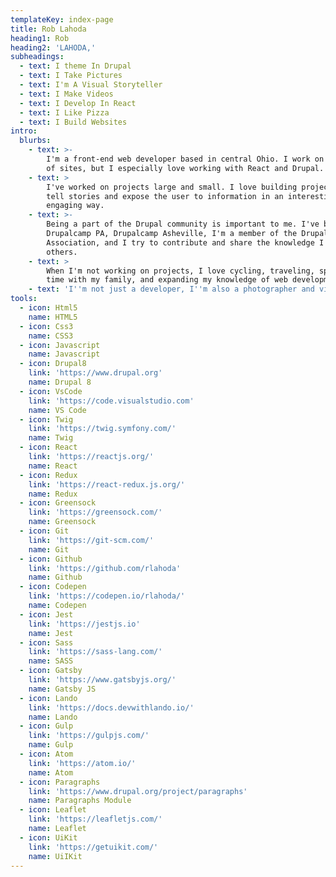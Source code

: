 ```yaml
---
templateKey: index-page
title: Rob Lahoda
heading1: Rob
heading2: 'LAHODA,'
subheadings:
  - text: I theme In Drupal
  - text: I Take Pictures
  - text: I'm A Visual Storyteller
  - text: I Make Videos
  - text: I Develop In React
  - text: I Like Pizza
  - text: I Build Websites
intro:
  blurbs:
    - text: >-
        I'm a front-end web developer based in central Ohio. I work on all kinds
        of sites, but I especially love working with React and Drupal.
    - text: >
        I've worked on projects large and small. I love building projects that
        tell stories and expose the user to information in an interesting and
        engaging way.
    - text: >-
        Being a part of the Drupal community is important to me. I've been to
        Drupalcamp PA, Drupalcamp Asheville, I'm a member of the Drupal
        Association, and I try to contribute and share the knowledge I have with
        others.
    - text: >
        When I'm not working on projects, I love cycling, traveling, spending
        time with my family, and expanding my knowledge of web development.
    - text: 'I''m not just a developer, I''m also a photographer and videographer.'
tools:
  - icon: Html5
    name: HTML5
  - icon: Css3
    name: CSS3
  - icon: Javascript
    name: Javascript
  - icon: Drupal8
    link: 'https://www.drupal.org'
    name: Drupal 8
  - icon: VsCode
    link: 'https://code.visualstudio.com'
    name: VS Code
  - icon: Twig
    link: 'https://twig.symfony.com/'
    name: Twig
  - icon: React
    link: 'https://reactjs.org/'
    name: React
  - icon: Redux
    link: 'https://react-redux.js.org/'
    name: Redux
  - icon: Greensock
    link: 'https://greensock.com/'
    name: Greensock
  - icon: Git
    link: 'https://git-scm.com/'
    name: Git
  - icon: Github
    link: 'https://github.com/rlahoda'
    name: Github
  - icon: Codepen
    link: 'https://codepen.io/rlahoda/'
    name: Codepen
  - icon: Jest
    link: 'https://jestjs.io'
    name: Jest
  - icon: Sass
    link: 'https://sass-lang.com/'
    name: SASS
  - icon: Gatsby
    link: 'https://www.gatsbyjs.org/'
    name: Gatsby JS
  - icon: Lando
    link: 'https://docs.devwithlando.io/'
    name: Lando
  - icon: Gulp
    link: 'https://gulpjs.com/'
    name: Gulp
  - icon: Atom
    link: 'https://atom.io/'
    name: Atom
  - icon: Paragraphs
    link: 'https://www.drupal.org/project/paragraphs'
    name: Paragraphs Module
  - icon: Leaflet
    link: 'https://leafletjs.com/'
    name: Leaflet
  - icon: UiKit
    link: 'https://getuikit.com/'
    name: UiIKit
---
```


